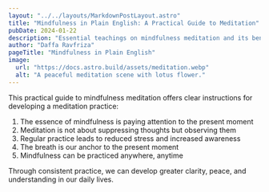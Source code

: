 ```yaml
---
layout: "../../layouts/MarkdownPostLayout.astro"
title: "Mindfulness in Plain English: A Practical Guide to Meditation"
pubDate: 2024-01-22
description: "Essential teachings on mindfulness meditation and its benefits"
author: "Daffa Ravfriza"
pageTitle: "Mindfulness in Plain English"
image:
  url: "https://docs.astro.build/assets/meditation.webp"
  alt: "A peaceful meditation scene with lotus flower."
---
```


This practical guide to mindfulness meditation offers clear instructions for developing a meditation practice:

1. The essence of mindfulness is paying attention to the present moment
2. Meditation is not about suppressing thoughts but observing them
3. Regular practice leads to reduced stress and increased awareness
4. The breath is our anchor to the present moment
5. Mindfulness can be practiced anywhere, anytime

Through consistent practice, we can develop greater clarity, peace, and understanding in our daily lives.
